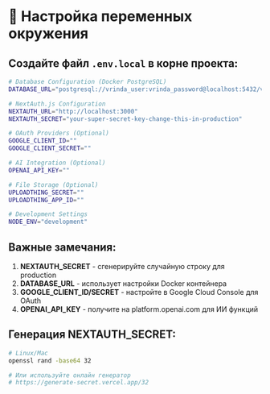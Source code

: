 # 🔧 Настройка переменных окружения

## Создайте файл `.env.local` в корне проекта:

```bash
# Database Configuration (Docker PostgreSQL)
DATABASE_URL="postgresql://vrinda_user:vrinda_password@localhost:5432/vrinda_sangha?schema=public"

# NextAuth.js Configuration
NEXTAUTH_URL="http://localhost:3000"
NEXTAUTH_SECRET="your-super-secret-key-change-this-in-production"

# OAuth Providers (Optional)
GOOGLE_CLIENT_ID=""
GOOGLE_CLIENT_SECRET=""

# AI Integration (Optional)
OPENAI_API_KEY=""

# File Storage (Optional)
UPLOADTHING_SECRET=""
UPLOADTHING_APP_ID=""

# Development Settings
NODE_ENV="development"
```

## Важные замечания:

1. **NEXTAUTH_SECRET** - сгенерируйте случайную строку для production
2. **DATABASE_URL** - использует настройки Docker контейнера
3. **GOOGLE_CLIENT_ID/SECRET** - настройте в Google Cloud Console для OAuth
4. **OPENAI_API_KEY** - получите на platform.openai.com для ИИ функций

## Генерация NEXTAUTH_SECRET:

```bash
# Linux/Mac
openssl rand -base64 32

# Или используйте онлайн генератор
# https://generate-secret.vercel.app/32
```

